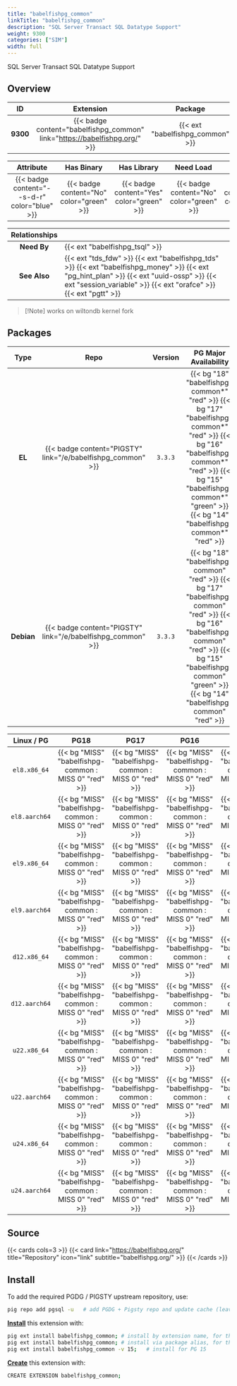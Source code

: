 ```yaml
---
title: "babelfishpg_common"
linkTitle: "babelfishpg_common"
description: "SQL Server Transact SQL Datatype Support"
weight: 9300
categories: ["SIM"]
width: full
---
```


SQL Server Transact SQL Datatype Support


## Overview

|    ID    | Extension |  Package   | Version |        Category        |           License            |       Language       |
|:--------:|:---------:|:----------:|:-------:|:----------------------:|:----------------------------:|:--------------------:|
| **9300** | {{< badge content="babelfishpg_common" link="https://babelfishpg.org/" >}} | {{< ext "babelfishpg_common" >}} | `3.3.3` | {{< category "SIM" >}} | {{< license "Apache-2.0" >}} | {{< language "C" >}} |


|  Attribute | Has Binary | Has Library | Need Load | Has DDL | Relocatable | Trusted |
|:----------:|:----------:|:-----------:|:---------:|:-------:|:-----------:|:-------:|
| {{< badge content="--s-d-r" color="blue" >}} | {{< badge content="No" color="green" >}} | {{< badge content="Yes" color="green" >}} | {{< badge content="No" color="green" >}} | {{< badge content="Yes" color="green" >}} | {{< badge content="yes" color="green" >}} | {{< badge content="no" color="red" >}} |


| **Relationships** |   |
|:-----------------:|:----|
|    **Need By**    | {{< ext "babelfishpg_tsql" >}} |
|   **See Also**    | {{< ext "tds_fdw" >}} {{< ext "babelfishpg_tds" >}} {{< ext "babelfishpg_money" >}} {{< ext "pg_hint_plan" >}} {{< ext "uuid-ossp" >}} {{< ext "session_variable" >}} {{< ext "orafce" >}} {{< ext "pgtt" >}} |

> [!Note] works on wiltondb kernel fork


## Packages

| Type | Repo | Version | PG Major Availability | Package Pattern | Dependencies |
|:----:|:----:|:-------:|:---------------------:|:----------------|:------------:|
| **EL** | {{< badge content="PIGSTY" link="/e/babelfishpg_common" >}} | `3.3.3` | {{< bg "18" "babelfishpg-common*" "red" >}} {{< bg "17" "babelfishpg-common*" "red" >}} {{< bg "16" "babelfishpg-common*" "red" >}} {{< bg "15" "babelfishpg-common*" "green" >}} {{< bg "14" "babelfishpg-common*" "red" >}} | `babelfishpg-common*` | - |
| **Debian** | {{< badge content="PIGSTY" link="/e/babelfishpg_common" >}} | `3.3.3` | {{< bg "18" "babelfishpg-common" "red" >}} {{< bg "17" "babelfishpg-common" "red" >}} {{< bg "16" "babelfishpg-common" "red" >}} {{< bg "15" "babelfishpg-common" "green" >}} {{< bg "14" "babelfishpg-common" "red" >}} | `babelfishpg-common` | - |


| **Linux** / **PG** |                  **PG18**                   |                  **PG17**                   |                  **PG16**                   |                  **PG15**                   |                  **PG14**                   |
|:------------------:|:-------------------------------------------:|:-------------------------------------------:|:-------------------------------------------:|:-------------------------------------------:|:-------------------------------------------:|
|    `el8.x86_64`    |      {{< bg "MISS" "babelfishpg-common : MISS 0" "red" >}}      |      {{< bg "MISS" "babelfishpg-common : MISS 0" "red" >}}      |      {{< bg "MISS" "babelfishpg-common : MISS 0" "red" >}}      |      {{< bg "MISS" "babelfishpg-common : MISS 0" "red" >}}      |      {{< bg "MISS" "babelfishpg-common : MISS 0" "red" >}}      |
|    `el8.aarch64`    |      {{< bg "MISS" "babelfishpg-common : MISS 0" "red" >}}      |      {{< bg "MISS" "babelfishpg-common : MISS 0" "red" >}}      |      {{< bg "MISS" "babelfishpg-common : MISS 0" "red" >}}      |      {{< bg "MISS" "babelfishpg-common : MISS 0" "red" >}}      |      {{< bg "MISS" "babelfishpg-common : MISS 0" "red" >}}      |
|    `el9.x86_64`    |      {{< bg "MISS" "babelfishpg-common : MISS 0" "red" >}}      |      {{< bg "MISS" "babelfishpg-common : MISS 0" "red" >}}      |      {{< bg "MISS" "babelfishpg-common : MISS 0" "red" >}}      |      {{< bg "MISS" "babelfishpg-common : MISS 0" "red" >}}      |      {{< bg "MISS" "babelfishpg-common : MISS 0" "red" >}}      |
|    `el9.aarch64`    |      {{< bg "MISS" "babelfishpg-common : MISS 0" "red" >}}      |      {{< bg "MISS" "babelfishpg-common : MISS 0" "red" >}}      |      {{< bg "MISS" "babelfishpg-common : MISS 0" "red" >}}      |      {{< bg "MISS" "babelfishpg-common : MISS 0" "red" >}}      |      {{< bg "MISS" "babelfishpg-common : MISS 0" "red" >}}      |
|    `d12.x86_64`    |      {{< bg "MISS" "babelfishpg-common : MISS 0" "red" >}}      |      {{< bg "MISS" "babelfishpg-common : MISS 0" "red" >}}      |      {{< bg "MISS" "babelfishpg-common : MISS 0" "red" >}}      |      {{< bg "MISS" "babelfishpg-common : MISS 0" "red" >}}      |      {{< bg "MISS" "babelfishpg-common : MISS 0" "red" >}}      |
|    `d12.aarch64`    |      {{< bg "MISS" "babelfishpg-common : MISS 0" "red" >}}      |      {{< bg "MISS" "babelfishpg-common : MISS 0" "red" >}}      |      {{< bg "MISS" "babelfishpg-common : MISS 0" "red" >}}      |      {{< bg "MISS" "babelfishpg-common : MISS 0" "red" >}}      |      {{< bg "MISS" "babelfishpg-common : MISS 0" "red" >}}      |
|    `u22.x86_64`    |      {{< bg "MISS" "babelfishpg-common : MISS 0" "red" >}}      |      {{< bg "MISS" "babelfishpg-common : MISS 0" "red" >}}      |      {{< bg "MISS" "babelfishpg-common : MISS 0" "red" >}}      |      {{< bg "MISS" "babelfishpg-common : MISS 0" "red" >}}      |      {{< bg "MISS" "babelfishpg-common : MISS 0" "red" >}}      |
|    `u22.aarch64`    |      {{< bg "MISS" "babelfishpg-common : MISS 0" "red" >}}      |      {{< bg "MISS" "babelfishpg-common : MISS 0" "red" >}}      |      {{< bg "MISS" "babelfishpg-common : MISS 0" "red" >}}      |      {{< bg "MISS" "babelfishpg-common : MISS 0" "red" >}}      |      {{< bg "MISS" "babelfishpg-common : MISS 0" "red" >}}      |
|    `u24.x86_64`    |      {{< bg "MISS" "babelfishpg-common : MISS 0" "red" >}}      |      {{< bg "MISS" "babelfishpg-common : MISS 0" "red" >}}      |      {{< bg "MISS" "babelfishpg-common : MISS 0" "red" >}}      |      {{< bg "MISS" "babelfishpg-common : MISS 0" "red" >}}      |      {{< bg "MISS" "babelfishpg-common : MISS 0" "red" >}}      |
|    `u24.aarch64`    |      {{< bg "MISS" "babelfishpg-common : MISS 0" "red" >}}      |      {{< bg "MISS" "babelfishpg-common : MISS 0" "red" >}}      |      {{< bg "MISS" "babelfishpg-common : MISS 0" "red" >}}      |      {{< bg "MISS" "babelfishpg-common : MISS 0" "red" >}}      |      {{< bg "MISS" "babelfishpg-common : MISS 0" "red" >}}      |


## Source

{{< cards cols=3 >}}
{{< card link="https://babelfishpg.org/" title="Repository" icon="link" subtitle="babelfishpg.org/" >}}
{{< /cards >}}


## Install

To add the required PGDG / PIGSTY upstream repository, use:

```bash
pig repo add pgsql -u   # add PGDG + Pigsty repo and update cache (leave existing repos)
```

[**Install**](https://ext.pgsty.com/usage/install) this extension with:

```bash
pig ext install babelfishpg_common; # install by extension name, for the current active PG version
pig ext install babelfishpg_common; # install via package alias, for the active PG version
pig ext install babelfishpg_common -v 15;   # install for PG 15

```

[**Create**](https://ext.pgsty.com/usage/create) this extension with:

```bash
CREATE EXTENSION babelfishpg_common;
```

